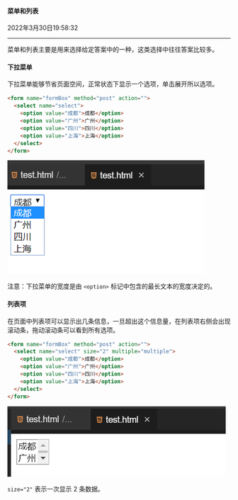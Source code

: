 #### 菜单和列表 

2022年3月30日19:58:32

---

菜单和列表主要是用来选择给定答案中的一种，这类选择中往往答案比较多。

#### 下拉菜单

下拉菜单能够节省页面空间，正常状态下显示一个选项，单击展开所以选项。

```html
<form name="formBox" method="post" action="">
  <select name="select">
    <option value="成都">成都</option>
    <option value="广州">广州</option>
    <option value="四川">四川</option>
    <option value="上海">上海</option>
  </select>
</form>
```

![img](4.3_菜单和列表.assets/5b8ceabf1f70a4c9f9de44c988c269c0-0.png)

注意：下拉菜单的宽度是由 `<option>` 标记中包含的最长文本的宽度决定的。

#### 列表项

在页面中列表项可以显示出几条信息，一旦超出这个信息量，在列表项右侧会出现滚动条，拖动滚动条可以看到所有选项。

```html
<form name="formBox" method="post" action="">
  <select name="select" size="2" multiple="multiple">
    <option value="成都">成都</option>
    <option value="广州">广州</option>
    <option value="四川">四川</option>
    <option value="上海">上海</option>
  </select>
</form>
```

![img](4.3_菜单和列表.assets/46d2b29df310445f489325b2496353dd-0.png)

`size="2"` 表示一次显示 2 条数据。